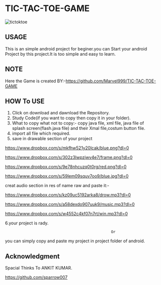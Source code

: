 # TIC-TAC-TOE-GAME

![tictoktoe](https://user-images.githubusercontent.com/43094705/55280593-ba9dc600-534d-11e9-8a18-03292dfb3f44.jpg)
## USAGE

This is an simple android project for beginer.you can Start your android Project by this project.It is too simple and easy to learn.

## NOTE

Here the Game is created BY:-https://github.com/Marvel999/TIC-TAC-TOE-GAME

## HOW To USE 

1. Click on download and dawnload the Repository.
2. Study Code(if you want to copy then copy it in your folder).
3. What to copy what not to copy:- copy java file, xml file, java file of splash screen(flash.java file) and their Xmal file,costum button    file.
4. import all file which required.
5. save in drawable section of your project

https://www.dropbox.com/s/mkfhw521y20lcak/blue.png?dl=0

https://www.dropbox.com/s/302z3lwpzjwv4e7/frame.png?dl=0

https://www.dropbox.com/s/9e78nhcuzq0t0rg/red.png?dl=0

https://www.dropbox.com/s/59lem09squv7oo9/blue.jpg?dl=0

creat audio section in res of name raw and paste it:-

https://www.dropbox.com/s/kz09uc5192arka8/drow.mp3?dl=0

https://www.dropbox.com/s/a58dexdo907uuk9/music.mp3?dl=0

https://www.dropbox.com/s/w4552c4kf07n7rt/win.mp3?dl=0


6.your project is rady.



                                                     Or
                                                      
you can simply copy and paste my project in project folder of android.


## Acknowledgment

Spacial Thinks To ANKIT KUMAR.

https://github.com/sparrow007



